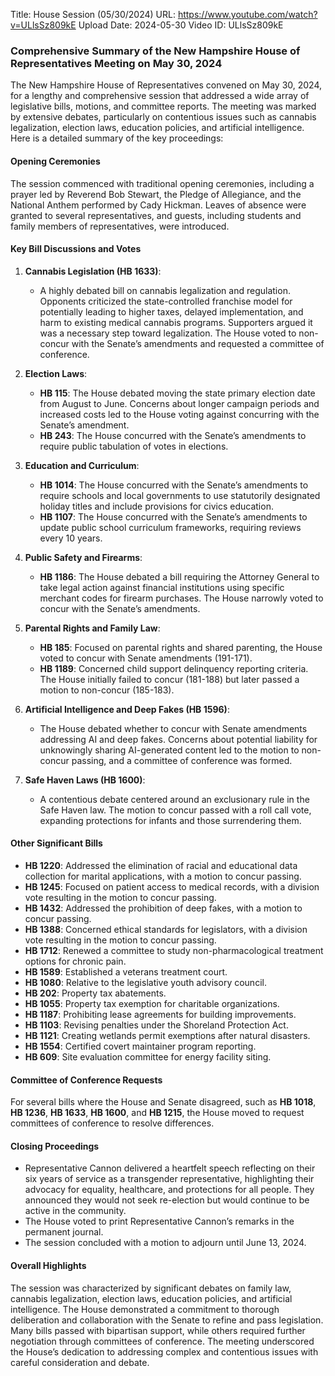 Title: House Session (05/30/2024)
URL: https://www.youtube.com/watch?v=ULlsSz809kE
Upload Date: 2024-05-30
Video ID: ULlsSz809kE

### Comprehensive Summary of the New Hampshire House of Representatives Meeting on May 30, 2024

The New Hampshire House of Representatives convened on May 30, 2024, for a lengthy and comprehensive session that addressed a wide array of legislative bills, motions, and committee reports. The meeting was marked by extensive debates, particularly on contentious issues such as cannabis legalization, election laws, education policies, and artificial intelligence. Here is a detailed summary of the key proceedings:

#### **Opening Ceremonies**
The session commenced with traditional opening ceremonies, including a prayer led by Reverend Bob Stewart, the Pledge of Allegiance, and the National Anthem performed by Cady Hickman. Leaves of absence were granted to several representatives, and guests, including students and family members of representatives, were introduced.

#### **Key Bill Discussions and Votes**
1. **Cannabis Legislation (HB 1633)**:
   - A highly debated bill on cannabis legalization and regulation. Opponents criticized the state-controlled franchise model for potentially leading to higher taxes, delayed implementation, and harm to existing medical cannabis programs. Supporters argued it was a necessary step toward legalization. The House voted to non-concur with the Senate’s amendments and requested a committee of conference.

2. **Election Laws**:
   - **HB 115**: The House debated moving the state primary election date from August to June. Concerns about longer campaign periods and increased costs led to the House voting against concurring with the Senate’s amendment.
   - **HB 243**: The House concurred with the Senate’s amendments to require public tabulation of votes in elections.

3. **Education and Curriculum**:
   - **HB 1014**: The House concurred with the Senate’s amendments to require schools and local governments to use statutorily designated holiday titles and include provisions for civics education.
   - **HB 1107**: The House concurred with the Senate’s amendments to update public school curriculum frameworks, requiring reviews every 10 years.

4. **Public Safety and Firearms**:
   - **HB 1186**: The House debated a bill requiring the Attorney General to take legal action against financial institutions using specific merchant codes for firearm purchases. The House narrowly voted to concur with the Senate’s amendments.

5. **Parental Rights and Family Law**:
   - **HB 185**: Focused on parental rights and shared parenting, the House voted to concur with Senate amendments (191-171).
   - **HB 1189**: Concerned child support delinquency reporting criteria. The House initially failed to concur (181-188) but later passed a motion to non-concur (185-183).

6. **Artificial Intelligence and Deep Fakes (HB 1596)**:
   - The House debated whether to concur with Senate amendments addressing AI and deep fakes. Concerns about potential liability for unknowingly sharing AI-generated content led to the motion to non-concur passing, and a committee of conference was formed.

7. **Safe Haven Laws (HB 1600)**:
   - A contentious debate centered around an exclusionary rule in the Safe Haven law. The motion to concur passed with a roll call vote, expanding protections for infants and those surrendering them.

#### **Other Significant Bills**
- **HB 1220**: Addressed the elimination of racial and educational data collection for marital applications, with a motion to concur passing.
- **HB 1245**: Focused on patient access to medical records, with a division vote resulting in the motion to concur passing.
- **HB 1432**: Addressed the prohibition of deep fakes, with a motion to concur passing.
- **HB 1388**: Concerned ethical standards for legislators, with a division vote resulting in the motion to concur passing.
- **HB 1712**: Renewed a committee to study non-pharmacological treatment options for chronic pain.
- **HB 1589**: Established a veterans treatment court.
- **HB 1080**: Relative to the legislative youth advisory council.
- **HB 202**: Property tax abatements.
- **HB 1055**: Property tax exemption for charitable organizations.
- **HB 1187**: Prohibiting lease agreements for building improvements.
- **HB 1103**: Revising penalties under the Shoreland Protection Act.
- **HB 1121**: Creating wetlands permit exemptions after natural disasters.
- **HB 1554**: Certified covert maintainer program reporting.
- **HB 609**: Site evaluation committee for energy facility siting.

#### **Committee of Conference Requests**
For several bills where the House and Senate disagreed, such as **HB 1018**, **HB 1236**, **HB 1633**, **HB 1600**, and **HB 1215**, the House moved to request committees of conference to resolve differences.

#### **Closing Proceedings**
- Representative Cannon delivered a heartfelt speech reflecting on their six years of service as a transgender representative, highlighting their advocacy for equality, healthcare, and protections for all people. They announced they would not seek re-election but would continue to be active in the community.
- The House voted to print Representative Cannon’s remarks in the permanent journal.
- The session concluded with a motion to adjourn until June 13, 2024.

#### **Overall Highlights**
The session was characterized by significant debates on family law, cannabis legalization, election laws, education policies, and artificial intelligence. The House demonstrated a commitment to thorough deliberation and collaboration with the Senate to refine and pass legislation. Many bills passed with bipartisan support, while others required further negotiation through committees of conference. The meeting underscored the House’s dedication to addressing complex and contentious issues with careful consideration and debate.